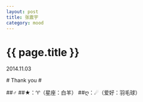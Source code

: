 ```yaml
---
layout: post
title: 张震宇
category: mood
---
```

{{ page.title }}
================
<p class="meta">2014.11.03</p>
# Thank you #

##♂
##★：♈（星座：白羊）
##ღ：☄（爱好：羽毛球）
